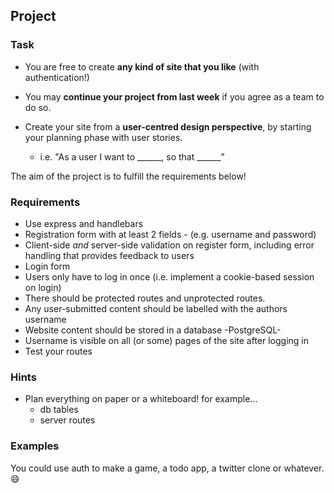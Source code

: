 ## Project
### Task

- You are free to create **any kind of site that you like** (with authentication!)

- You may **continue your project from last week** if you agree as a team to do so.

- Create your site from a **user-centred design perspective**, by starting your planning phase with user stories.
  - i.e. "As a user I want to ______, so that ______"

The aim of the project is to fulfill the requirements below!

### Requirements
+ Use express and handlebars
+ Registration form with at least 2 fields - (e.g. username and password)
+ Client-side _and_ server-side validation on register form, including error handling that provides feedback to users
+ Login form
+ Users only have to log in once (i.e. implement a cookie-based session on login)
+ There should be protected routes and unprotected routes.
+ Any user-submitted content should be labelled with the authors username
+ Website content should be stored in a database -PostgreSQL-
+ Username is visible on all (or some) pages of the site after logging in
+ Test your routes

### Hints
+ Plan everything on paper or a whiteboard! for example...
  - db tables
  - server routes

### Examples
You could use auth to make a game, a todo app, a twitter clone or whatever. :smile:
